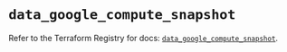 # `data_google_compute_snapshot`

Refer to the Terraform Registry for docs: [`data_google_compute_snapshot`](https://registry.terraform.io/providers/hashicorp/google/6.18.0/docs/data-sources/compute_snapshot).
